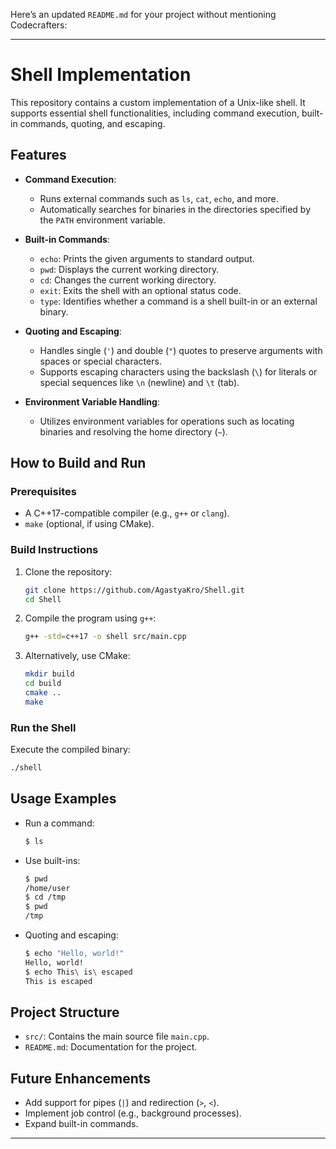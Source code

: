 Here’s an updated `README.md` for your project without mentioning Codecrafters:

---

# Shell Implementation

This repository contains a custom implementation of a Unix-like shell. It supports essential shell functionalities, including command execution, built-in commands, quoting, and escaping.

## Features

- **Command Execution**:
  - Runs external commands such as `ls`, `cat`, `echo`, and more.
  - Automatically searches for binaries in the directories specified by the `PATH` environment variable.

- **Built-in Commands**:
  - `echo`: Prints the given arguments to standard output.
  - `pwd`: Displays the current working directory.
  - `cd`: Changes the current working directory.
  - `exit`: Exits the shell with an optional status code.
  - `type`: Identifies whether a command is a shell built-in or an external binary.

- **Quoting and Escaping**:
  - Handles single (`'`) and double (`"`) quotes to preserve arguments with spaces or special characters.
  - Supports escaping characters using the backslash (`\`) for literals or special sequences like `\n` (newline) and `\t` (tab).

- **Environment Variable Handling**:
  - Utilizes environment variables for operations such as locating binaries and resolving the home directory (`~`).

## How to Build and Run

### Prerequisites
- A C++17-compatible compiler (e.g., `g++` or `clang`).
- `make` (optional, if using CMake).

### Build Instructions
1. Clone the repository:
   ```bash
   git clone https://github.com/AgastyaKro/Shell.git
   cd Shell
   ```
2. Compile the program using `g++`:
   ```bash
   g++ -std=c++17 -o shell src/main.cpp
   ```

3. Alternatively, use CMake:
   ```bash
   mkdir build
   cd build
   cmake ..
   make
   ```

### Run the Shell
Execute the compiled binary:
```bash
./shell
```

## Usage Examples

- Run a command:
  ```bash
  $ ls
  ```
- Use built-ins:
  ```bash
  $ pwd
  /home/user
  $ cd /tmp
  $ pwd
  /tmp
  ```
- Quoting and escaping:
  ```bash
  $ echo "Hello, world!"
  Hello, world!
  $ echo This\ is\ escaped
  This is escaped
  ```

## Project Structure

- `src/`: Contains the main source file `main.cpp`.
- `README.md`: Documentation for the project.

## Future Enhancements

- Add support for pipes (`|`) and redirection (`>`, `<`).
- Implement job control (e.g., background processes).
- Expand built-in commands.

---
